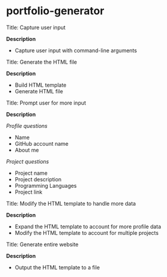 # portfolio-generator

 Title: Capture user input

  **Description**

  - Capture user input with command-line arguments

Title: Generate the HTML file

  **Description**

  - Build HTML template
  - Generate HTML file

Title: Prompt user for more input

  **Description**

  _Profile questions_

  - Name
  - GitHub account name
  - About me

  _Project questions_

  - Project name
  - Project description
  - Programming Languages
  - Project link

 Title: Modify the HTML template to handle more data

  **Description**

  - Expand the HTML template to account for more profile data
  - Modify the HTML template to account for multiple projects

Title: Generate entire website

  **Description**

  - Output the HTML template to a file
